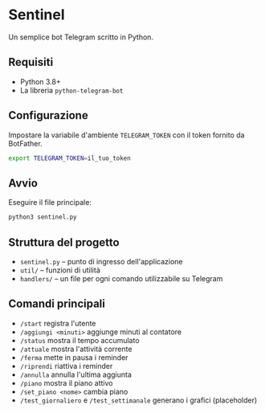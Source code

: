 # Sentinel

Un semplice bot Telegram scritto in Python.

## Requisiti

- Python 3.8+
- La libreria `python-telegram-bot`

## Configurazione

Impostare la variabile d'ambiente `TELEGRAM_TOKEN` con il token fornito da BotFather.

```bash
export TELEGRAM_TOKEN=il_tuo_token
```

## Avvio

Eseguire il file principale:

```bash
python3 sentinel.py
```

## Struttura del progetto

- `sentinel.py` – punto di ingresso dell'applicazione
- `util/` – funzioni di utilità
- `handlers/` – un file per ogni comando utilizzabile su Telegram

## Comandi principali

- `/start` registra l'utente
- `/aggiungi <minuti>` aggiunge minuti al contatore
- `/status` mostra il tempo accumulato
- `/attuale` mostra l'attività corrente
- `/ferma` mette in pausa i reminder
- `/riprendi` riattiva i reminder
- `/annulla` annulla l'ultima aggiunta
- `/piano` mostra il piano attivo
- `/set_piano <nome>` cambia piano
- `/test_giornaliero` e `/test_settimanale` generano i grafici (placeholder)
